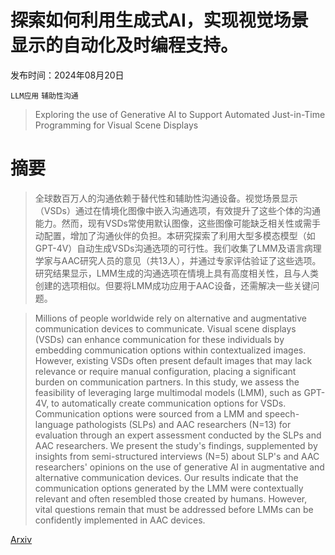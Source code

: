 # 探索如何利用生成式AI，实现视觉场景显示的自动化及时编程支持。

发布时间：2024年08月20日

`LLM应用` `辅助性沟通`

> Exploring the use of Generative AI to Support Automated Just-in-Time Programming for Visual Scene Displays

# 摘要

> 全球数百万人的沟通依赖于替代性和辅助性沟通设备。视觉场景显示（VSDs）通过在情境化图像中嵌入沟通选项，有效提升了这些个体的沟通能力。然而，现有VSDs常使用默认图像，这些图像可能缺乏相关性或需手动配置，增加了沟通伙伴的负担。本研究探索了利用大型多模态模型（如GPT-4V）自动生成VSDs沟通选项的可行性。我们收集了LMM及语言病理学家与AAC研究人员的意见（共13人），并通过专家评估验证了这些选项。研究结果显示，LMM生成的沟通选项在情境上具有高度相关性，且与人类创建的选项相似。但要将LMM成功应用于AAC设备，还需解决一些关键问题。

> Millions of people worldwide rely on alternative and augmentative communication devices to communicate. Visual scene displays (VSDs) can enhance communication for these individuals by embedding communication options within contextualized images. However, existing VSDs often present default images that may lack relevance or require manual configuration, placing a significant burden on communication partners. In this study, we assess the feasibility of leveraging large multimodal models (LMM), such as GPT-4V, to automatically create communication options for VSDs. Communication options were sourced from a LMM and speech-language pathologists (SLPs) and AAC researchers (N=13) for evaluation through an expert assessment conducted by the SLPs and AAC researchers. We present the study's findings, supplemented by insights from semi-structured interviews (N=5) about SLP's and AAC researchers' opinions on the use of generative AI in augmentative and alternative communication devices. Our results indicate that the communication options generated by the LMM were contextually relevant and often resembled those created by humans. However, vital questions remain that must be addressed before LMMs can be confidently implemented in AAC devices.

[Arxiv](https://arxiv.org/abs/2408.11137)